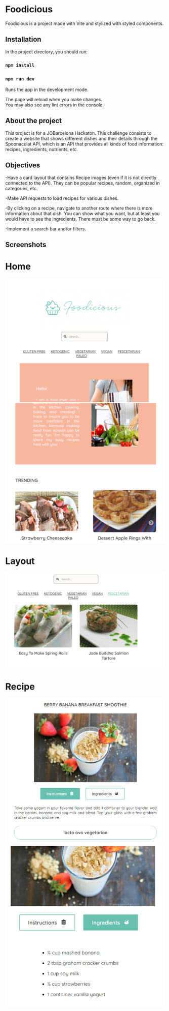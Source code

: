 # Foodicious

Foodicious is a project made with Vite and stylized with styled components.

## Installation

In the project directory, you should run:

### `npm install`

### `npm run dev`

Runs the app in the development mode.

The page will reload when you make changes.\
You may also see any lint errors in the console.

## About the project

This project is for a JOBarcelona Hackaton. This challenge consists to create a website that shows different dishes and their details through the Spoonaculat API, which is an API that provides all kinds of food information: recipes, ingredients, nutrients, etc.

## Objectives

-Have a card layout that contains Recipe images (even if it is not directly connected to the API). They can be popular recipes, random, organized in categories, etc.

-Make API requests to load recipes for various dishes.

-By clicking on a recipe, navigate to another route where there is more information about that dish. You can show what you want, but at least you would have to see the ingredients. There must be some way to go back.

-Implement a search bar and/or filters.

## Screenshots

# Home

<img src="./src/assets/home1.png" alt="home1">
<img src="./src/assets/home2.png" alt="home2">

# Layout

<img src="./src/assets/layout.png" alt="layout">

# Recipe

<img src="./src/assets/instructions.png" alt="instructions">
<img src="./src/assets/ingredients.png" alt="ingredients">







